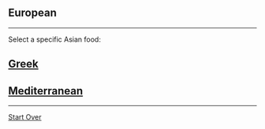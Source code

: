 ## European
---
Select a specific Asian food:
## [Greek](Greek.md)
## [Mediterranean](Mediterranean.md)
---
[Start Over](../home.md)